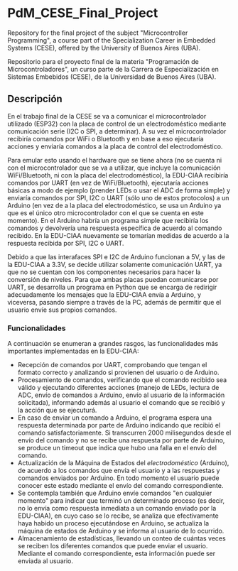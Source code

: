 # PdM_CESE_Final_Project
Repository for the final project of the subject "Microcontroller Programming", a course part of the Specialization Career in Embedded Systems (CESE), offered by the University of Buenos Aires (UBA). 

Repositorio para el proyecto final de la materia "Programación de Microcontroladores", un curso parte de la Carrera de Especialización en Sistemas Embebidos (CESE), de la Universidad de Buenos Aires (UBA).

## Descripción
En el trabajo final de la CESE se va a comunicar el microcontrolador utilizado (ESP32) con la placa de control de un electrodoméstico mediante comunicación serie (I2C o SPI, a determinar). A su vez el microcontrolador recibiría comandos por WiFi o Bluetooth y en base a eso ejecutaría acciones y enviaría comandos a la placa de control del electrodoméstico.

Para emular esto usando el hardware que se tiene ahora (no se cuenta ni con el microcontrolador que se va a utilizar, que incluye la comunicación WiFi/Bluetooth, ni con la placa del electrodoméstico), la EDU-CIAA recibiría comandos por UART (en vez de WiFi/Bluetooth), ejecutaría acciones básicas a modo de ejemplo (prender LEDs o usar el ADC de forma simple) y enviaría comandos por SPI, I2C o UART (sólo uno de estos protocolos) a un Arduino (en vez de a la placa del electrodoméstico, se usa un Arduino ya que es el único otro microcontrolador con el que se cuenta en este momento). En el Arduino habría un programa simple que recibiría los comandos y devolvería una respuesta específica de acuerdo al comando recibido. En la EDU-CIAA nuevamente se tomarían medidas de acuerdo a la respuesta recibida por SPI, I2C o UART.

Debido a que las interafaces SPI e I2C de Arduino funcionan a 5V, y las de la EDU-CIAA a 3.3V, se decide utilizar solamente comunicación UART, ya que no se cuentan con los componentes necesarios para hacer la conversión de niveles. Para que ambas placas puedan comunicarse por UART, se desarrolla un programa en Python que se encarga de redirigir adecuadamente los mensajes que la EDU-CIAA envía a Arduino, y viceversa, pasando siempre a través de la PC, además de permitir que el usuario envíe sus propios comandos.

### Funcionalidades 
A continuación se enumeran a grandes rasgos, las funcionalidades más importantes implementadas en la EDU-CIAA:
* Recepción de comandos por UART, comprobando que tengan el formato correcto y analizando si provienen del usuario o de Arduino. 
* Procesamiento de comandos, verificando que el comando recibido sea válido y ejecutando diferentes acciones (manejo de LEDs, lectura de ADC, envío de comandos a Arduino, envío al usuario de la información solicitada), informando además al usuario el comando que se recibió y la acción que se ejecuturá.
* En caso de enviar un comando a Arduino, el programa espera una respuesta determinada por parte de Arduino indicando que recibió el comando satisfactoriamente. Si transcurren 2000 milisegundos desde el envío del comando y no se recibe una respuesta por parte de Arduino, se produce un timeout que indica que hubo una falla en el envío del comando. 
* Actualización de la Máquina de Estados del *electrodoméstico* (Arduino), de acuerdo a los comandos que envía el usuario y a las respuestas y comandos enviados por Arduino. En todo momento el usuario puede conocer este estado mediante el envío del comando correspondiente.
* Se contempla también que Arduino envíe comandos "en cualquier momento" para indicar que terminó un determinado proceso (es decir, no lo envía como respuesta inmediata a un comando enviado por la EDU-CIAA), en cuyo caso se lo recibe, se analiza que efectivamente haya habido un proceso ejecutándose en Arduino, se actualiza la máquina de estados de Arduino y se informa al usuario de lo ocurrido.
* Almacenamiento de estadísticas, llevando un conteo de cuántas veces se reciben los diferentes comandos que puede enviar el usuario. Mediante el comando correspondiente, esta información puede ser enviada al usuario.
